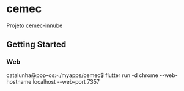 # cemec

Projeto cemec-innube

## Getting Started

### Web

catalunha@pop-os:~/myapps/cemec$ flutter run -d chrome --web-hostname localhost --web-port 7357